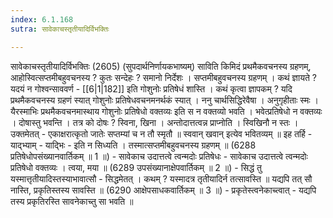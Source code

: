 ```yaml
---
index: 6.1.168
sutra: सावेकाचस्तृतीयादिर्विभक्तिः

---
```

 सावेकाचस्तृतीयादिर्विभक्तिः (2605) (सुपदार्थनिर्णायकभाष्यम्) साविति किमिदं प्रथमैकवचनस्य ग्रहणम्, आहोस्वित्सप्तमीबहुवचनस्य ? कुतः सन्देहः ? समानो निर्देशः । सप्तमीबहुवचनस्य ग्रहणम् । कथं ज्ञायते ? यदयं न गोश्वन्साववर्ण  -  [[6|1|182]] इति गोशुनोः प्रतिषेधं शास्ति । कथं कृत्वा ज्ञापकम् ? यदि प्रथमैकवचनस्य ग्रहणं स्यात् गोशुनोः प्रतिषेधवचनमनर्थकं स्यात् । ननु चार्थसिद्धिरेवैषा । अनुगृहीताः स्मः । यैरस्माभिः प्रथमैकवचनमास्थाय गोशुनोः प्रतिषेधो वक्तव्यः इति स न वक्तव्यो भवति । भवेत्प्रतिषेधो न वक्तव्यः । दोषास्तु भवन्ति । तत्र को दोषः ? स्विना, खिना । अन्तोदात्तत्वन्न प्राप्नोति । स्विखिनौ न स्तः । उक्तमेतत्  -  एकाक्षरात्कृतो जातेः सप्तम्यां च न तौ स्मृतौ ॥ स्ववान् खवान् इत्येव भवितव्यम् ॥ इह तर्हि  -  याद्भ्याम्  -  यादि्भः  -  इति न सिध्यति । तस्मात्सप्तमीबहुवचनस्य ग्रहणम् ॥ (6288 प्रतिषेधोपसंख्यानवार्तिकम् ॥ 1 ॥) - सावेकाच उदात्तत्वे त्वन्मदोः प्रतिषेधः - सावेकाच उदात्तत्वे त्वन्मदोः प्रतिषेधो वक्तव्यः । त्वया, मया ॥ (6289 उपसंख्यानाक्षेपवार्तिकम् ॥ 2 ॥) - सिद्धं तु यस्मात्तृतीयादिस्तस्याभावात्सौ - सिद्धमेतत् । कथम् ? यस्मादत्र तृतीयादिर्न तत्सावस्ति ॥ यद्यपि तत् सौ नास्ति, प्रकृतिस्तस्य सावस्ति ॥ (6290 आक्षेपसाधकवार्तिकम् ॥ 3 ॥) - प्रकृतेस्त्वनेकाच्त्वात् - यद्यपि तस्य प्रकृतिरस्ति सावनेकाच्तु सा भवति ॥ 